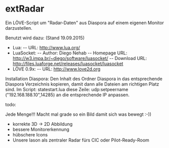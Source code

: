 # extRadar
Ein LÖVE-Script um "Radar-Daten" aus Diaspora auf einem eigenen Monitor darzustellen.

Benutzt wird dazu: (Stand 19.09.2015)
- Lua:
 -- URL: http://www.lua.org/
- LuaSocket:
 -- Author: Diego Nehab 
 -- Homepage URL: http://w3.impa.br/~diego/software/luasocket/
 -- Download URL: http://files.luaforge.net/releases/luasocket/luasocket
- LÖVE 0.9x:
 -- URL: http://www.love2d.org

Installation Diaspora:
Den Inhalt des Ordner Diaspora in das entsprechende Diaspora Verzeichnis kopieren, damit dann alle Dateien am richtigen Platz sind.
Im Script: statestart.lua
diese Zeile: udp:setpeername ("192.168.188.10",14285) an die entsprechende IP anpassen.

todo:

Jede Menge!!! Macht mal grade so ein Bild damit sich was bewegt :-))
- korrekte 3D -> 2D Abbildung
- bessere Monitorerkennung
- hübschere Icons
- Unsere Iason als zentraler Radar fürs CIC oder Pilot-Ready-Room



